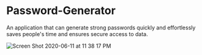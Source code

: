 # Password-Generator

An application that can generate strong passwords quickly and effortlessly saves people's time and ensures secure access to data.

![Screen Shot 2020-06-11 at 11 38 17 PM](https://user-images.githubusercontent.com/63524583/84463257-27de0400-ac3f-11ea-8495-606a441be707.png)
